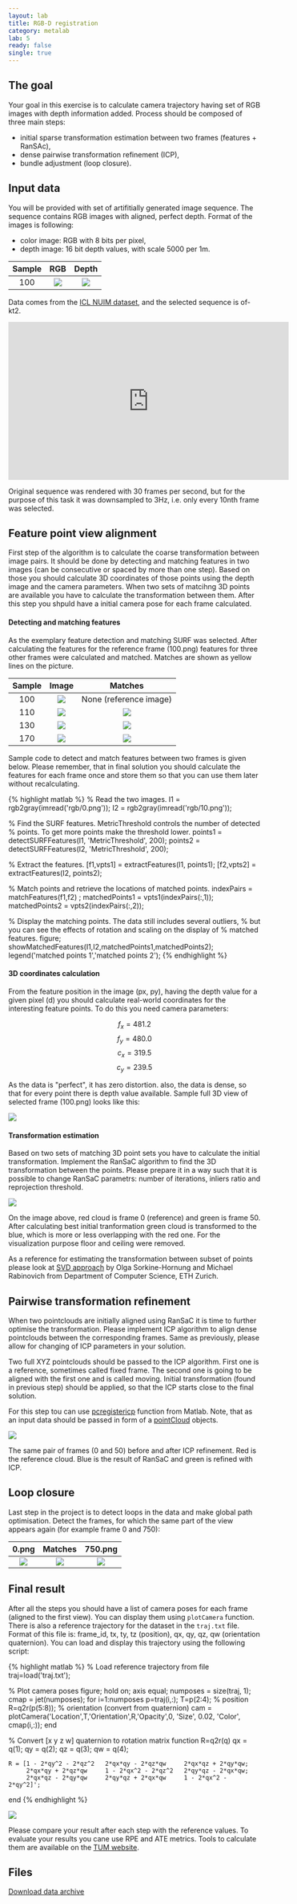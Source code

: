 ```yaml
---
layout: lab
title: RGB-D registration
category: metalab
lab: 5
ready: false
single: true
---
```


## The goal

Your goal in this exercise is to calculate camera trajectory having set of RGB images 
with depth information added. Process should be composed of three main steps:

- initial sparse transformation estimation between two frames (features + RanSAc),
- dense pairwise transformation refinement (ICP),
- bundle adjustment (loop closure).

## Input data

You will be provided with set of artifitially generated image sequence. The sequence
contains RGB images with aligned, perfect depth. Format of the images is following:

- color image: RGB with 8 bits per pixel,
- depth image: 16 bit depth values, with scale 5000 per 1m.

Sample | RGB                                      | Depth
:-----:|:----------------------------------------:|:----------------------------------------:
100 | ![]({{site.baseurl}}/public/l5/100c.png) | ![]({{site.baseurl}}/public/l5/100d.png)

Data comes from the [ICL NUIM dataset](https://www.doc.ic.ac.uk/~ahanda/VaFRIC/iclnuim.html),
and the selected sequence is of-kt2. 

<iframe width="560" height="315" src="https://www.youtube.com/embed/1jRctsU8_Pk" frameborder="0" allow="accelerometer; autoplay; encrypted-media; gyroscope; picture-in-picture" allowfullscreen></iframe>

Original sequence was rendered with 30 frames per second, but for the purpose of this task
it was downsampled to 3Hz, i.e. only every 10nth frame was selected.

## Feature point view alignment

First step of the algorithm is to calculate the coarse transformation between image pairs. It should be done 
by detecting and matching features in two images (can be consecutive or spaced by more than one step). 
Based on those you should calculate 3D coordinates of those points using the depth image and the camera 
parameters. When two sets of matcihng 3D points are available you have to calculate the transformation 
between them. After this step you shpuld have a initial camera pose for each frame calculated.

#### Detecting and matching features

As the exemplary feature detection and matching SURF was selected. After calculating the features
for the reference frame (100.png) features for three other frames were calculated and matched.
Matches are shown as yellow lines on the picture.

Sample | Image                                   | Matches
:-----:|:----------------------------------------:|:----------------------------------------:
100    | ![]({{site.baseurl}}/public/l5/100c.png) | None (reference image)
110    | ![]({{site.baseurl}}/public/l5/110c.png) | ![]({{site.baseurl}}/public/l5/110f.png)
130    | ![]({{site.baseurl}}/public/l5/130c.png) | ![]({{site.baseurl}}/public/l5/130f.png)
170    | ![]({{site.baseurl}}/public/l5/170c.png) | ![]({{site.baseurl}}/public/l5/170f.png)

Sample code to detect and match features between two frames is given below. Please remember, that in 
final solution you should calculate the features for each frame once and store them so that you can 
use them later without recalculating.

{% highlight matlab %}
% Read the two images.
I1 = rgb2gray(imread('rgb/0.png'));
I2 = rgb2gray(imread('rgb/10.png'));

% Find the SURF features. MetricThreshold controls the number of detected
% points. To get more points make the threshold lower.
points1 = detectSURFFeatures(I1, 'MetricThreshold', 200);
points2 = detectSURFFeatures(I2, 'MetricThreshold', 200);

% Extract the features.
[f1,vpts1] = extractFeatures(I1, points1);
[f2,vpts2] = extractFeatures(I2, points2);

% Match points and retrieve the locations of matched points.
indexPairs = matchFeatures(f1,f2) ;
matchedPoints1 = vpts1(indexPairs(:,1));
matchedPoints2 = vpts2(indexPairs(:,2));

% Display the matching points. The data still includes several outliers, 
% but you can see the effects of rotation and scaling on the display of 
% matched features.
figure; showMatchedFeatures(I1,I2,matchedPoints1,matchedPoints2);
legend('matched points 1','matched points 2');
{% endhighlight %}

#### 3D coordinates calculation 

From the feature position in the image (px, py), having the depth value for a given pixel (d) you should calculate 
real-world coordinates for the interesting feature points. To do this you need camera parameters:

$$f_x = 481.2$$
$$f_y = 480.0$$
$$c_x = 319.5$$
$$c_y = 239.5$$

As the data is "perfect", it has zero distortion. also, the data is dense, so that for every point there is 
depth value available. Sample full 3D view of selected frame (100.png) looks like this:

![]({{site.baseurl}}/public/l5/100p.png)

#### Transformation estimation

Based on two sets of matching 3D point sets you have to calculate the initial transformation. Implement the
RanSaC algorithm to find the 3D transformation between the points. Please prepare it in a way such that it
is possible to change RanSaC parametrs: number of iterations, inliers ratio and reprojection threshold.

 ![]({{site.baseurl}}/public/l5/reg.png)
 
On the image above, red cloud is frame 0 (reference) and green is frame 50. After calculating
best initial tranformation green cloud is transformed to the blue, which is more or less overlapping
with the red one. For the visualization purpose floor and ceiling were removed.

As a reference for estimating the transformation between subset of points please look at [SVD approach](https://igl.ethz.ch/projects/ARAP/svd_rot.pdf) by Olga Sorkine-Hornung and Michael Rabinovich from Department of Computer Science, ETH Zurich.


## Pairwise transformation refinement

When two pointclouds are initially aligned using RanSaC it is time to further optimise the transformation.
Please implement ICP algorithm to align dense pointclouds between the corresponding frames. Same as previously,
please allow for changing of ICP parameters in your solution.

Two full XYZ pointclouds should be passed to the ICP algorithm. First one is a reference, sometimes called fixed frame.
The second one is going to be aligned with the first one and is called moving. Initial transformation 
(found in previous step) should be applied, so that the ICP starts close to the final solution. 

For this step tou can use [pcregistericp](https://www.mathworks.com/help/vision/ref/pcregistericp.html)
function from Matlab. Note, that as an input data should be passed in form of
a [pointCloud](https://www.mathworks.com/help/vision/ref/pointcloud-class.html) 
objects.

 ![]({{site.baseurl}}/public/l5/icp.png)
 
The same pair of frames (0 and 50) before and after ICP refinement. Red is the reference cloud.
Blue is the result of RanSaC and green is refined with ICP.
 
## Loop closure

Last step in the project is to detect loops in the data and make global path optimisation. Detect the frames, for which
the same part of the view appears again (for example frame 0 and 750):

0.png                                     | Matches                                  | 750.png 
:----------------------------------------:|:----------------------------------------:|:----------------------------------------:
 ![]({{site.baseurl}}/public/l5/0c.png) | ![]({{site.baseurl}}/public/l5/750f.png) | ![]({{site.baseurl}}/public/l5/750c.png)

## Final result

After all the steps you should have a list of camera poses for each frame (aligned to the first view). You can display them 
using `plotCamera` function. There is also a reference trajectory for the dataset in the `traj.txt` file. Format of this
file is: frame_id, tx, ty, tz (position), qx, qy, qz, qw (orientation quaternion). You can load and display this trajectory using
the following script:

{% highlight matlab %}
% Load reference trajectory from file
traj=load('traj.txt');

% Plot camera poses
figure;
hold on;
axis equal;
numposes = size(traj, 1);
cmap = jet(numposes);
for i=1:numposes
    p=traj(i,:);
    T=p(2:4);      % position
    R=q2r(p(5:8)); % orientation (convert from quaternion)
    cam = plotCamera('Location',T,'Orientation',R,'Opacity',0, 'Size', 0.02, 'Color', cmap(i,:));
end

% Convert [x y z w] quaternion to rotation matrix
function R=q2r(q)
    qx = q(1); 
    qy = q(2);
    qz = q(3);
    qw = q(4);
    
    R = [1 - 2*qy^2 - 2*qz^2   2*qx*qy - 2*qz*qw     2*qx*qz + 2*qy*qw;
         2*qx*qy + 2*qz*qw     1 - 2*qx^2 - 2*qz^2   2*qy*qz - 2*qx*qw;
         2*qx*qz - 2*qy*qw     2*qy*qz + 2*qx*qw     1 - 2*qx^2 - 2*qy^2]';
end
{% endhighlight %}

 ![]({{site.baseurl}}/public/l5/traj.png)

Please compare your result after each step with the reference values. To evaluate your results
you cane use RPE and ATE metrics. Tools to calculate them are available on the 
[TUM website](https://vision.in.tum.de/data/datasets/rgbd-dataset/tools).

## Files

[Download data archive](https://drive.google.com/open?id=1SzJRSZSO_lQupbJbki_J5LyEMewY7IuS)
